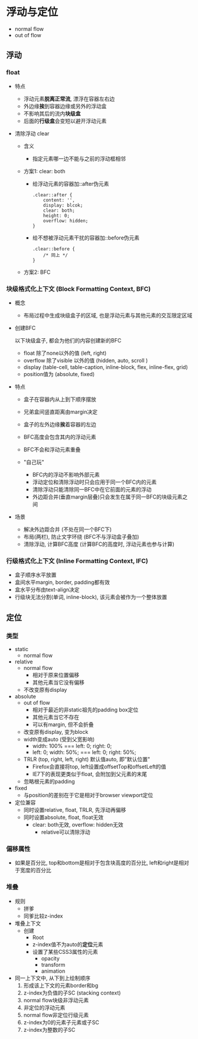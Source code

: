 # 浮动与定位

- normal flow
- out of flow 

## 浮动

### float

- 特点
  - 浮动元素**脱离正常流**, 漂浮在容器左右边
  - 外边缘**挨**到容器边缘或另外的浮动盒
  - 不影响其后的流内**块级盒**
  - 后面的**行级盒**会变短以避开浮动元素

- 清除浮动 clear

  - 含义

    - 指定元素哪一边不能与之前的浮动框相邻

  - 方案1: clear: both

    - 给浮动元素的容器加::after伪元素

      ```
      .clear::after {
          content: '',
          display: blcok;
          clear: both;
          height: 0;
          overflow: hidden;
      }
      ```

    - 给不想被浮动元素干扰的容器加::before伪元素

      ```
      .clear::before {
          /* 同上 */
      }
      ```

  - 方案2: BFC

###  块级格式化上下文 (Block Formatting Context, **BFC**)

- 概念

  - 布局过程中生成块级盒子的区域, 也是浮动元素与其他元素的交互限定区域

- 创建BFC

  以下块级盒子, 都会为他们的内容创建新的BFC

  - float 除了none以外的值 (left, right)
  - overflow 除了visible 以外的值 (hidden, auto, scroll )
  - display (table-cell, table-caption, inline-block, flex, inline-flex, grid)
  - position值为 (absolute, fixed)

- 特点

  - 盒子在容器内从上到下顺序摆放
  - 兄弟盒间竖直距离由margin决定
  - 盒子的左外边缘**挨**着容器的左边


  - BFC高度会包含其内的浮动元素
  - BFC不会和浮动元素重叠
  - "自己玩"
    - BFC内的浮动不影响外部元素
    - 浮动定位和清除浮动时只会应用于同一个BFC内的元素
    - 清除浮动只能清除同一BFC中在它前面的元素的浮动
    - 外边距合并(垂直margin层叠)只会发生在属于同一BFC的块级元素之间

- 场景 

  - 解决外边距合并 (不处在同一个BFC下)
  - 布局(两栏), 防止文字环绕 (BFC不与浮动盒子叠加)
  - 清除浮动, 计算BFC高度 (计算BFC的高度时, 浮动元素也参与计算)

### 行级格式化上下文 (Inline Formatting Context, **IFC**)

- 盒子顺序水平放置
- 盒间水平margin, border, padding都有效
- 盒水平分布由text-align决定
- 行级块无法分割(单词, inline-block), 该元素会被作为一个整体放置

## 定位

### 类型

- static
  - normal flow
- relative
  - normal flow
    - 相对于原来位置偏移
    - 其他元素当它没有偏移
  - 不改变原有display
- absolute
  - out of flow
    - 相对于最近的非static祖先的padding box定位
    - 其他元素当它不存在
    - 可以有margin, 但不会折叠
  - 改变原有display, 变为block
  - width变成auto (受到父宽影响)
    - width: 100% === left: 0; right: 0;
    - left: 0; width: 50%; === left: 0; right: 50%;
  - TRLR (top, right, left, right) 默认值auto, 即"默认位置"
    - Firefox会直接将top, left设置成offsetTop和offsetLeft的值
    - IE7下的表现更类似于float, 会附加到父元素的末尾
  - 忽略根元素的padding
- fixed
  - 与position的差别在于它是相对于browser viewport定位
- 定位兼容
  - 同时设置relative, float, TRLR, 先浮动再偏移
  - 同时设置absolute, float, float无效
    - clear: both无效, overflow: hidden无效
      - relative可以清除浮动

### 偏移属性

- 如果是百分比, top和bottom是相对于包含块高度的百分比, left和right是相对于宽度的百分比

### 堆叠

- 规则
  - 拼爹
  - 同爹比较z-index
- 堆叠上下文
  - 创建
    - Root
    - z-index值不为auto的**定位**元素
    - 设置了某些CSS3属性的元素
      - opacity
      - transform
      - animation
- 同一上下文中, 从下到上绘制顺序
  1. 形成该上下文的元素border和bg
  2. z-index为负值的子SC (stacking context)
  3. normal flow块级非浮动元素
  4. 非定位的浮动元素
  5. normal flow非定位行级元素
  6. z-index为0的元素子元素或子SC
  7. z-index为整数的子SC
